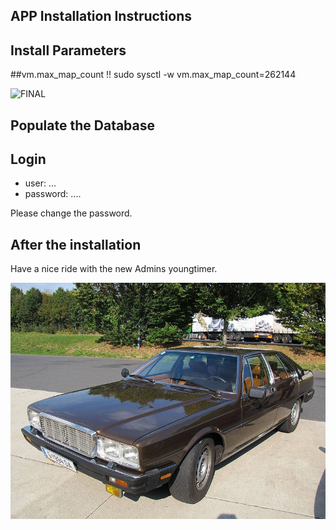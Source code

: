 ## APP Installation Instructions 

## Install Parameters


##vm.max_map_count 
!! sudo sysctl -w vm.max_map_count=262144

![FINAL](install-screen-01.png)

## Populate the Database

## Login

* user: ...
* password: ....

Please change the password. 




## After the installation

Have a nice ride with the new Admins youngtimer.

![FINAL](install-screen-final.jpg)
